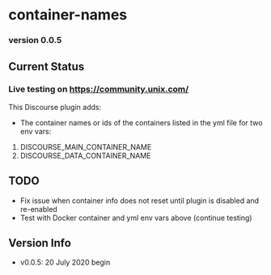 # container-names

### version 0.0.5

## Current Status

### Live testing on https://community.unix.com/

This Discourse plugin adds:

- The container names or ids of the containers listed in the yml file for two env vars:

1.  DISCOURSE_MAIN_CONTAINER_NAME
2.  DISCOURSE_DATA_CONTAINER_NAME

## TODO

- Fix issue when container info does not reset until plugin is disabled and re-enabled
- Test with Docker container and yml env vars above (continue testing)

## Version Info

- v0.0.5: 20 July 2020 begin
